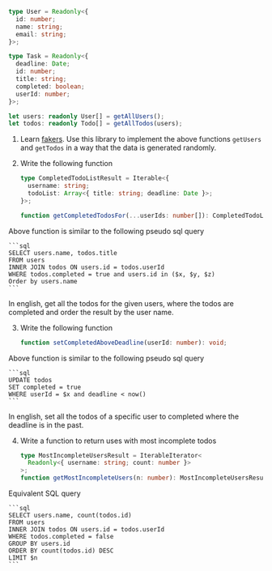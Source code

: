 ```typescript
type User = Readonly<{
  id: number;
  name: string;
  email: string;
}>;

type Task = Readonly<{
  deadline: Date;
  id: number;
  title: string;
  completed: boolean;
  userId: number;
}>;

let users: readonly User[] = getAllUsers();
let todos: readonly Todo[] = getAllTodos(users);
```

1. Learn [fakers](https://fakerjs.dev/guide/). Use this library to implement the above functions `getUsers` and `getTodos` in a way that the data is generated randomly.

2. Write the following function

   ```typescript
   type CompletedTodoListResult = Iterable<{
     username: string;
     todoList: Array<{ title: string; deadline: Date }>;
   }>;

   function getCompletedTodosFor(...userIds: number[]): CompletedTodoListResult;
   ```

Above function is similar to the following pseudo sql query

    ```sql
    SELECT users.name, todos.title
    FROM users
    INNER JOIN todos ON users.id = todos.userId
    WHERE todos.completed = true and users.id in ($x, $y, $z)
    Order by users.name
    ```

In english, get all the todos for the given users, where the todos are completed and order the result by the user name.

3. Write the following function

   ```typescript
   function setCompletedAboveDeadline(userId: number): void;
   ```

Above function is similar to the following pseudo sql query

    ```sql
    UPDATE todos
    SET completed = true
    WHERE userId = $x and deadline < now()
    ```

In english, set all the todos of a specific user to completed where the deadline is in the past.

4. Write a function to return uses with most incomplete todos

   ```typescript
   type MostIncompleteUsersResult = IterableIterator<
     Readonly<{ username: string; count: number }>
   >;
   function getMostIncompleteUsers(n: number): MostIncompleteUsersResult;
   ```

Equivalent SQL query

    ```sql
    SELECT users.name, count(todos.id)
    FROM users
    INNER JOIN todos ON users.id = todos.userId
    WHERE todos.completed = false
    GROUP BY users.id
    ORDER BY count(todos.id) DESC
    LIMIT $n
    ```
